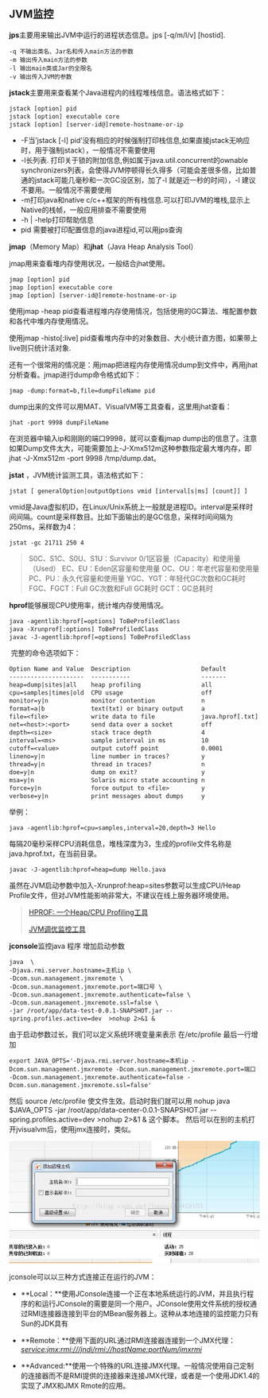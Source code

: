 ## JVM监控

 **jps**主要用来输出JVM中运行的进程状态信息。jps [-q/m/l/v] [hostid].

```
-q 不输出类名、Jar名和传入main方法的参数
-m 输出传入main方法的参数
-l 输出main类或Jar的全限名
-v 输出传入JVM的参数
```

 **jstack**主要用来查看某个Java进程内的线程堆栈信息。语法格式如下：

```
jstack [option] pid
jstack [option] executable core
jstack [option] [server-id@]remote-hostname-or-ip
```

- -F当’jstack [-l] pid’没有相应的时候强制打印栈信息,如果直接jstack无响应时，用于强制jstack），一般情况不需要使用
- -l长列表. 打印关于锁的附加信息,例如属于java.util.concurrent的ownable synchronizers列表，会使得JVM停顿得长久得多（可能会差很多倍，比如普通的jstack可能几毫秒和一次GC没区别，加了-l 就是近一秒的时间），-l 建议不要用。一般情况不需要使用
- -m打印java和native c/c++框架的所有栈信息.可以打印JVM的堆栈,显示上Native的栈帧，一般应用排查不需要使用
- -h | -help打印帮助信息
- pid 需要被打印配置信息的java进程id,可以用jps查询

 **jmap**（Memory Map）和**jhat**（Java Heap Analysis Tool）

 jmap用来查看堆内存使用状况，一般结合jhat使用。

```
jmap [option] pid
jmap [option] executable core
jmap [option] [server-id@]remote-hostname-or-ip
```

使用jmap -heap pid查看进程堆内存使用情况，包括使用的GC算法、堆配置参数和各代中堆内存使用情况。

使用jmap -histo[:live] pid查看堆内存中的对象数目、大小统计直方图，如果带上live则只统计活对象.

还有一个很常用的情况是：用jmap把进程内存使用情况dump到文件中，再用jhat分析查看。jmap进行dump命令格式如下：

```
jmap -dump:format=b,file=dumpFileName pid
```

   dump出来的文件可以用MAT、VisualVM等工具查看，这里用jhat查看：

```
jhat -port 9998 dumpFileName
```

在浏览器中输入ip和刚刚的端口9998，就可以查看jmap dump出的信息了。注意如果Dump文件太大，可能需要加上-J-Xmx512m这种参数指定最大堆内存，即jhat -J-Xmx512m -port 9998 /tmp/dump.dat。

**jstat** ，JVM统计监测工具，语法格式如下：

```
jstat [ generalOption|outputOptions vmid [interval[s|ms] [count]] ]
```

vmid是Java虚拟机ID，在Linux/Unix系统上一般就是进程ID。interval是采样时间间隔。count是采样数目。比如下面输出的是GC信息，采样时间间隔为250ms，采样数为4：

```
jstat -gc 21711 250 4
```

> S0C、S1C、S0U、S1U：Survivor 0/1区容量（Capacity）和使用量（Used）
> EC、EU：Eden区容量和使用量
> OC、OU：年老代容量和使用量
> PC、PU：永久代容量和使用量
> YGC、YGT：年轻代GC次数和GC耗时
> FGC、FGCT：Full GC次数和Full GC耗时
> GCT：GC总耗时

**hprof**能够展现CPU使用率，统计堆内存使用情况。

```shell
java -agentlib:hprof[=options] ToBeProfiledClass
java -Xrunprof[:options] ToBeProfiledClass
javac -J-agentlib:hprof[=options] ToBeProfiledClass
```

​    完整的命令选项如下：

```shell
Option Name and Value  Description                    Default
---------------------  -----------                    -------
heap=dump|sites|all    heap profiling                 all
cpu=samples|times|old  CPU usage                      off
monitor=y|n            monitor contention             n
format=a|b             text(txt) or binary output     a
file=<file>            write data to file             java.hprof[.txt]
net=<host>:<port>      send data over a socket        off
depth=<size>           stack trace depth              4
interval=<ms>          sample interval in ms          10
cutoff=<value>         output cutoff point            0.0001
lineno=y|n             line number in traces?         y
thread=y|n             thread in traces?              n
doe=y|n                dump on exit?                  y
msa=y|n                Solaris micro state accounting n
force=y|n              force output to <file>         y
verbose=y|n            print messages about dumps     y
```

举例：

```shell
java -agentlib:hprof=cpu=samples,interval=20,depth=3 Hello
```

每隔20毫秒采样CPU消耗信息，堆栈深度为3，生成的profile文件名称是java.hprof.txt，在当前目录。

```shell
javac -J-agentlib:hprof=heap=dump Hello.java
```

虽然在JVM启动参数中加入-Xrunprof:heap=sites参数可以生成CPU/Heap Profile文件，但对JVM性能影响非常大，不建议在线上服务器环境使用。

> [HPROF: 一个Heap/CPU Profiling工具](https://www.cnblogs.com/linhaohong/archive/2012/07/12/2588657.html)
>
> [JVM调优监控工具](https://my.oschina.net/feichexia/blog/196575)

**jconsole**监控java 程序 增加启动参数 

```shell
java  \
-Djava.rmi.server.hostname=主机ip \
-Dcom.sun.management.jmxremote \
-Dcom.sun.management.jmxremote.port=端口号 \
-Dcom.sun.management.jmxremote.authenticate=false \
-Dcom.sun.management.jmxremote.ssl=false \
-jar /root/app/data-test-0.0.1-SNAPSHOT.jar --spring.profiles.active=dev  >nohup 2>&1 &
```

由于启动参数过长，我们可以定义系统环境变量来表示 在/etc/profile 最后一行增加 

```shell
export JAVA_OPTS='-Djava.rmi.server.hostname=本机ip -Dcom.sun.management.jmxremote -Dcom.sun.management.jmxremote.port=端口 -Dcom.sun.management.jmxremote.authenticate=false -Dcom.sun.management.jmxremote.ssl=false'
```

然后 source /etc/profile 使文件生效。启动时我们就可以用  nohup java $JAVA_OPTS -jar /root/app/data-center-0.0.1-SNAPSHOT.jar --spring.profiles.active=dev  >nohup 2>&1 & 这个脚本。 然后可以在别的主机打开jvisualvm后，使用jmx连接时，类似。

![img](assets/20170720190633690.jpg)

jconsole可以以三种方式连接正在运行的JVM：

- **Local：**使用JConsole连接一个正在本地系统运行的JVM，并且执行程序的和运行JConsole的需要是同一个用户。JConsole使用文件系统的授权通过RMI连接器连接到平台的MBean服务器上。这种从本地连接的监控能力只有Sun的JDK具有
- **Remote：**使用下面的URL通过RMI连接器连接到一个JMX代理：*<u>service:jmx:rmi:///jndi/rmi://hostName:portNum/jmxrmi</u>*

- **Advanced:**使用一个特殊的URL连接JMX代理。一般情况使用自己定制的连接器而不是RMI提供的连接器来连接JMX代理，或者是一个使用JDK1.4的实现了JMX和JMX Rmote的应用。